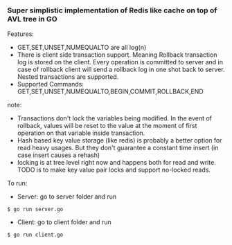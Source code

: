 ### Super simplistic implementation of Redis like cache on top of AVL tree in GO

Features:
- GET,SET,UNSET,NUMEQUALTO are all log(n)
- There is client side transaction support. Meaning Rollback transaction log is stored on the client. Every operation is committed to server and in case of rollback client will send a rollback log in one shot back to server. Nested transactions are supported.
- Supported Commands: GET,SET,UNSET,NUMEQUALTO,BEGIN,COMMIT,ROLLBACK,END


note:
 - Transactions don't lock the variables being modified. In the event of rollback, values will be reset to the value at the moment of first operation on that variable inside transaction.
 - Hash based key value storage (like redis) is probably a better option for read heavy usages. But they don't guarantee a constant time insert (in case insert causes a rehash)
 - locking is at tree level right now and happens both for read and write. TODO is to make key value pair locks and support no-locked reads.

To run:
- Server: go to server folder and run
```
$ go run server.go
```
- Client: go to client folder and run
```
$ go run client.go
```
